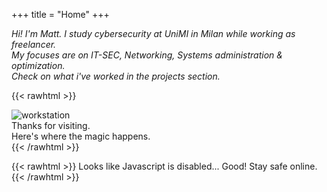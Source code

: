 +++
title = "Home"
+++

_Hi! I'm Matt. I study cybersecurity at UniMI in Milan while working as freelancer._  
_My focuses are on IT-SEC, Networking, Systems administration & optimization._ <br>
_Check on what i've worked in the projects section._
 
{{< rawhtml >}}
<html>
<head>
<style>

.container2 {
  position: relative;
  margin-left: auto;
  margin-right: auto;
  margin-bottom: 15px;
  
}

.image2 {
  display: block;
  width: 100%;
  height: auto;
  max-width: 100%;
  margin-left: auto;
  margin-right: auto;
}

.overlay2 {
  position: absolute;
  bottom: 100%;
  left: 0;
  right: 0;
  background-color: gray;
  overflow: hidden;
  width: 100%;
  height: 0;
  transition: .5s ease;
}

.container2:hover .overlay2 {
  bottom: 0;
  height: 100%;
}

.text3 {
  white-space: nowrap; 
  color: white;
  font-size: 95%;
  font-family: Raleway;
  position: absolute;
  overflow: hidden;
  top: 50%;
  left: 50%;
  transform: translate(-50%, -50%);
  -ms-transform: translate(-50%, -50%);
}
</style>
</head>

<body>

<div class="container2">
<img class="image2" src="img/workstations.jpg" alt="workstation">
  <div class="overlay2">
    <div class="text3">Thanks for visiting. <br> Here's where the magic happens.</div>
  </div>
</div>
</body>
</html>
{{< /rawhtml >}}

{{< rawhtml >}}
 		<noscript> Looks like Javascript is disabled... Good! Stay safe online. </noscript>
{{< /rawhtml >}}